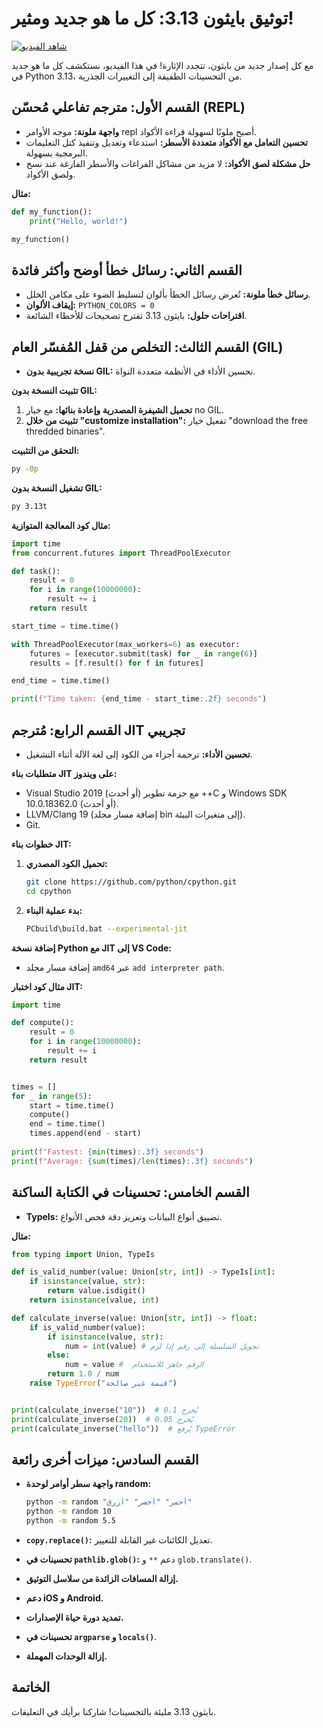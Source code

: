 
# توثيق بايثون 3.13: كل ما هو جديد ومثير!

[![شاهد الفيديو](https://img.youtube.com/vi/DE77J_HIixo/0.jpg)](https://youtu.be/DE77J_HIixo)

مع كل إصدار جديد من بايثون، تتجدد الإثارة! في هذا الفيديو، نستكشف كل ما هو جديد في Python 3.13، من التحسينات الطفيفة إلى التغييرات الجذرية.

## القسم الأول: مترجم تفاعلي مُحسّن (REPL)

- **واجهة ملونة:**  موجه الأوامر repl أصبح ملونًا لسهولة قراءة الأكواد.
- **تحسين التعامل مع الأكواد متعددة الأسطر:**  استدعاء وتعديل وتنفيذ كتل التعليمات البرمجية بسهولة.
- **حل مشكلة لصق الأكواد:**  لا مزيد من مشاكل الفراغات والأسطر الفارغة عند نسخ ولصق الأكواد.

**مثال:**

```python
def my_function():
    print("Hello, world!")

my_function()
```

## القسم الثاني: رسائل خطأ أوضح وأكثر فائدة

- **رسائل خطأ ملونة:**  تُعرض رسائل الخطأ بألوان لتسليط الضوء على مكامن الخلل.
- **إيقاف الألوان:** `PYTHON_COLORS = 0`
- **اقتراحات حلول:**  بايثون 3.13 تقترح تصحيحات للأخطاء الشائعة.


## القسم الثالث: التخلص من قفل المُفسّر العام (GIL)

- **نسخة تجريبية بدون GIL:**  تحسين الأداء في الأنظمة متعددة النواة.

**تثبيت النسخة بدون GIL:**

1. **تحميل الشيفرة المصدرية وإعادة بنائها:** مع خيار no GIL.
2. **تثبيت من خلال "customize installation":**  تفعيل خيار "download the free thredded binaries".

**التحقق من التثبيت:**

```bash
py -0p
```

**تشغيل النسخة بدون GIL:**

```bash
py 3.13t
```

**مثال كود المعالجة المتوازية:**

```python
import time
from concurrent.futures import ThreadPoolExecutor

def task():
    result = 0
    for i in range(10000000):
        result += i
    return result

start_time = time.time()

with ThreadPoolExecutor(max_workers=6) as executor:
    futures = [executor.submit(task) for _ in range(6)]
    results = [f.result() for f in futures]

end_time = time.time()

print(f"Time taken: {end_time - start_time:.2f} seconds")
```

## القسم الرابع: مُترجم JIT تجريبي

- **تحسين الأداء:**  ترجمة أجزاء من الكود إلى لغة الآلة أثناء التشغيل.

**متطلبات بناء JIT على ويندوز:**

- Visual Studio 2019 (أو أحدث) مع حزمة تطوير ++C و Windows SDK 10.0.18362.0 (أو أحدث).
- LLVM/Clang 19 (إضافة مسار مجلد bin إلى متغيرات البيئة).
- Git.

**خطوات بناء JIT:**

1. **تحميل الكود المصدري:**
   ```bash
   git clone https://github.com/python/cpython.git
   cd cpython
   ```

2. **بدء عملية البناء:**
   ```bash
   PCbuild\build.bat --experimental-jit
   ```

**إضافة نسخة Python مع JIT إلى VS Code:**

- إضافة مسار مجلد `amd64`  عبر `add interpreter path`.

**مثال كود اختبار JIT:**

```python
import time

def compute():
    result = 0
    for i in range(10000000):
        result += i
    return result


times = []
for _ in range(5):
    start = time.time()
    compute()
    end = time.time()
    times.append(end - start)
    
print(f"Fastest: {min(times):.3f} seconds")
print(f"Average: {sum(times)/len(times):.3f} seconds")


```


## القسم الخامس: تحسينات في الكتابة الساكنة

- **TypeIs:**  تضييق أنواع البيانات وتعزيز دقة فحص الأنواع.

**مثال:**

```python
from typing import Union, TypeIs

def is_valid_number(value: Union[str, int]) -> TypeIs[int]:
    if isinstance(value, str):
        return value.isdigit()
    return isinstance(value, int)

def calculate_inverse(value: Union[str, int]) -> float:
    if is_valid_number(value):
        if isinstance(value, str):
            num = int(value) # تحويل السلسلة إلى رقم إذا لزم
        else:
            num = value #  الرقم جاهز للاستخدام
        return 1.0 / num
    raise TypeError("قيمة غير صالحة")


print(calculate_inverse("10"))  # يُخرج 0.1
print(calculate_inverse(20))  # يُخرج 0.05
print(calculate_inverse("hello"))  # يُرفع TypeError
```


## القسم السادس: ميزات أخرى رائعة

- **واجهة سطر أوامر لوحدة random:**
    ```bash
    python -m random "أحمر" "أخضر" "أزرق"
    python -m random 10
    python -m random 5.5
    ```

- **`copy.replace()`:**  تعديل الكائنات غير القابلة للتغيير.

- **تحسينات في `pathlib.glob()`:**  دعم `**` و `glob.translate()`.

- **إزالة المسافات الزائدة من سلاسل التوثيق.**

- **دعم iOS و Android.**

- **تمديد دورة حياة الإصدارات.**

- **تحسينات في `argparse` و `locals()`**.

- **إزالة الوحدات المهملة.**



## الخاتمة

بايثون 3.13 مليئة بالتحسينات! شاركنا برأيك في التعليقات.
```
